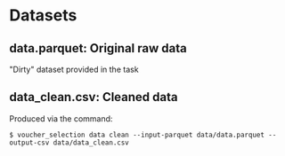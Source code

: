 # Datasets

## data.parquet: Original raw data
"Dirty" dataset provided in the task

## data_clean.csv: Cleaned data
Produced via the command:
```
$ voucher_selection data clean --input-parquet data/data.parquet --output-csv data/data_clean.csv
```
